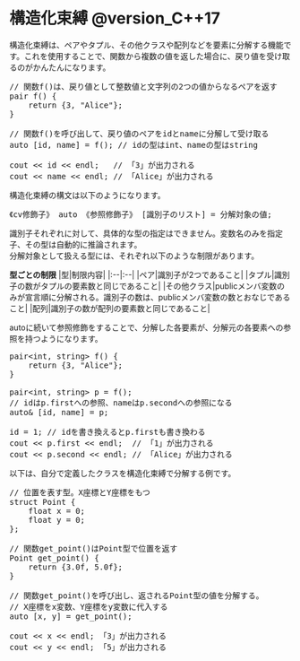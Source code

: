 # 構造化束縛 @version_C++17
 構造化束縛は、ペアやタプル、その他クラスや配列などを要素に分解する機能です。これを使用することで、関数から複数の値を返した場合に、戻り値を受け取るのがかんたんになります。<br>
<pre>
// 関数f()は、戻り値として整数値と文字列の2つの値からなるペアを返す
pair<int, string> f() {
    return {3, "Alice"};
}

// 関数f()を呼び出して、戻り値のペアをidとnameに分解して受け取る
auto [id, name] = f(); // idの型はint、nameの型はstring

cout &lt;&lt; id &lt;&lt; endl;   // 「3」が出力される
cout &lt;&lt; name &lt;&lt; endl; // 「Alice」が出力される
</pre>
 構造化束縛の構文は以下のようになります。
<pre>
《cv修飾子》 auto 《参照修飾子》 [識別子のリスト] = 分解対象の値;
</pre>
 識別子それぞれに対して、具体的な型の指定はできません。変数名のみを指定子、その型は自動的に推論されます。<br>
 分解対象として扱える型には、それぞれ以下のような制限があります。<br>

__型ごとの制限__
|型|制限内容|
|:--|:--|
|ペア|識別子が2つであること|
|タプル|識別子の数がタプルの要素数と同じであること|
|その他クラス|publicメンバ変数のみが宣言順に分解される。識別子の数は、publicメンバ変数の数とおなじであること|
|配列|識別子の数が配列の要素数と同じであること|

 autoに続いて参照修飾をすることで、分解した各要素が、分解元の各要素への参照を持つようになります。<br>

<pre>
pair&lt;int, string&gt; f() {
    return {3, "Alice"};
}

pair&lt;int, string&gt; p = f();
// idはp.firstへの参照、nameはp.secondへの参照になる
auto& [id, name] = p;

id = 1; // idを書き換えるとp.firstも書き換わる
cout &lt;&lt; p.first &lt;&lt; endl;  // 「1」が出力される
cout &lt;&lt; p.second &lt;&lt; endl; // 「Alice」が出力される
</pre>
 以下は、自分で定義したクラスを構造化束縛で分解する例です。<br>

<pre>
// 位置を表す型。X座標とY座標をもつ
struct Point {
    float x = 0;
    float y = 0;
};

// 関数get_point()はPoint型で位置を返す
Point get_point() {
    return {3.0f, 5.0f};
}

// 関数get_point()を呼び出し、返されるPoint型の値を分解する。
// X座標をx変数、Y座標をy変数に代入する
auto [x, y] = get_point();

cout &lt;&lt; x &lt;&lt; endl; 「3」が出力される
cout &lt;&lt; y &lt;&lt; endl; 「5」が出力される
</pre>
